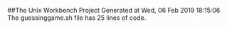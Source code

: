 ##The Unix Workbench Project
Generated at Wed, 06 Feb 2019 18:15:06 
The guessinggame.sh file has 25 lines of code.
